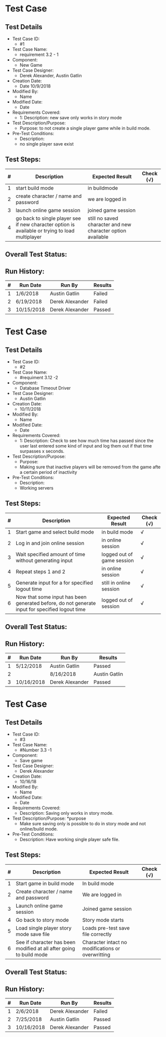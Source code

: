# Test Case 

## Test Details

* Test Case ID:
  * #1
* Test Case Name:
  * requirement 3.2 - 1 
* Component: 
  * New Game
* Test Case Designer:
  * Derek Alexander, Austin Gatlin
* Creation Date:
  * Date 10/9/2018
* Modified By:
  * Name
* Modified Date:
  * Date 
* Requirements Covered:
  * 1: Description: 
  new save only works in story mode
* Test Description/Purpose:
  * Purpose: 
  to not create a single player game while in build mode.
* Pre-Test Conditions:
  * Description:
  * no single player save exist
  
## Test Steps:  
| # | Description | Expected Result | Check (√) |
| --- | --- | ---  | --- |
| 1 | start build mode | in buildmode  |  |
| 2 | create character / name and password | we are logged in |  |
| 3 | launch online game session  | joined game session |  |
| 4 | go back to single player see if new character option is available or trying to load multiplayer | still no saved character and new character option available  | |			

## Overall Test Status:

## Run History:
| # |	Run Date |	Run By |	Results |
| --- | --- | --- | --- |
| 1 | 1/6/2018 | Austin Gatlin | Failed |			
| 2 | 6/19/2018 | Derek Alexander | Failed |			
| 3 | 10/15/2018 | Derek Alexander | Passed |			



# Test Case 

## Test Details

* Test Case ID:
  * #2
* Test Case Name:
  * #requiment 3.12 -2
* Component:  
  * Database Timeout Driver
* Test Case Designer:
  * Austin Gatlin
* Creation Date:
  * 10/11/2018
* Modified By:
  * Name
* Modified Date:
  * Date
* Requirements Covered:
  * 1: Description: 
  Check to see how much time has passed since the user last entered some
  kind of input and log them out if that time surpasses x seconds.
* Test Description/Purpose:
  * Purpose:
  * Making sure that inactive players will be removed from the game afte a certain period of inactivity
* Pre-Test Conditions:
  * Description:
  * Working servers
## Test Steps: 
| # | Description | Expected Result | Check (√) |
| --- | --- | --- | --- |
| 1 | Start game and select build mode| in build mode  | √ |			
| 2 | Log in and join online session | in online session | √ |			
| 3 | Wait specified amount of time without generating input | logged out of game session | √ |			
| 4 | Repeat steps 1 and 2 | in online session | √ |			
| 5 | Generate input for a for specified logout time | still in online session | √ |			
| 6 | Now that some input has been generated before, do not generate input for specified logout time | logged out of session | √ |			
	

## Overall Test Status:



## Run History:
| # |	Run Date |	Run By |	Results |
| --- | --- | --- | --- |
| 1 | 5/12/2018 | Austin Gatlin| Passed |			
| 2 | | 8/16/2018 | Austin Gatlin | Passed |			
| 3 | 10/16/2018 | Derek Alexander | Passed |			



# Test Case 

## Test Details

* Test Case ID:
  * #3
* Test Case Name:
  * #Number 3.3 -1
* Component: 
  * Save game 
* Test Case Designer:
  * Derek Alexander
* Creation Date:
  * 10/16/18
* Modified By:
  * Name
* Modified Date:
  * Date
* Requirements Covered:
  * Description:
  Saving only works in story mode.
* Test Description/Purpose:
  *purpose
  * Make sure saving only is possible to do in story mode and not online/build mode.
* Pre-Test Conditions:
  * Description:
  Have working single player safe file.
## Test Steps: 
| # | Description | Expected Result | Check (√) |
| --- | --- | --- | --- |
| 1 | Start game in build mode |In build mode |  |			
| 2 | Create character / name and password | We are logged in |  |
| 3 | Launch online game session  | Joined game session |  |
| 4 | Go back to story mode | Story mode starts  | |			
| 5 | Load single player story mode save file | Loads pre-test save file correctly | |			
| 6 | See if character has been modified at all after going to build mode | Character intact no modifications or overwritting | |			


## Overall Test Status:



## Run History:
| # |	Run Date |	Run By |	Results |
| --- | --- | --- | --- |
| 1 | 2/6/2018 | Derek Alexander | Failed |			
| 2 | 7/25/2018 | Austin Gatlin | Passed |			
| 3 | 10/16/2018 | Derek Alexander | Passed |			

